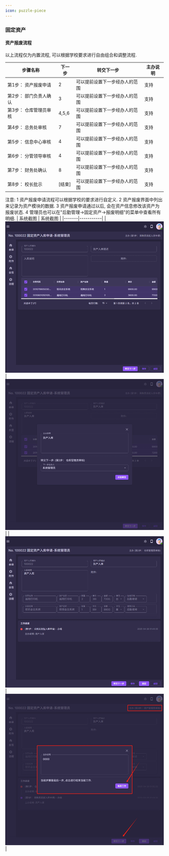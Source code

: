 ```yaml
---
icon: puzzle-piece
---
```


### 固定资产
#### 资产报废流程
以上流程仅为内置流程, 可以根据学校要求进行自由组合和调整流程.

| 步骤名称  | 下一步 | 转交下一步 | 主办说明 |
|-------|-----------|-------|----------|
| 第1步： 资产报废申请      | 2 | 可以提前设置下一步经办人的范围 | 支持  |
| 第2步： 部门负责人确认    | 3 | 可以提前设置下一步经办人的范围 | 支持  |
| 第3步： 仓库管理员审核    | 4,5,6 | 可以提前设置下一步经办人的范围 | 支持  |
| 第4步： 总务处审核        | 7 | 可以提前设置下一步经办人的范围 | 支持  |
| 第5步： 信息中心审核      | 4 | 可以提前设置下一步经办人的范围 | 支持  |
| 第6步： 分管领导审核      | 4 | 可以提前设置下一步经办人的范围 | 支持  |
| 第7步： 财务处确认        | 8 | 可以提前设置下一步经办人的范围 | 支持  |
| 第8步： 校长批示          | [结束] | 可以提前设置下一步经办人的范围 | 支持  |

注意:
1 资产报废申请流程可以根据学校的要求进行自定义.
2 资产报废界面中列出来记录为资产模块的数据.
3 资产报废申请通过以后, 会在资产信息修改该资产为报废状态.
4 管理员也可以在"后勤管理->固定资产->报废明细"的菜单中查看所有明细.
| 系统截图  | 系统截图 |
|-------|-----------|
| <img src="./images/41.png" > | <img src="./images/42.png" > |
| <img src="./images/43.png" > | <img src="./images/44.png" > |